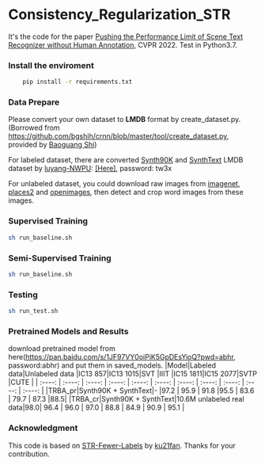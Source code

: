 # Consistency_Regularization_STR

It's the code for the paper [Pushing the Performance Limit of Scene Text Recognizer without Human Annotation](https://arxiv.org/abs/2204.07714), CVPR 2022.
Test in Python3.7.
### Install the enviroment
```bash
    pip install -r requirements.txt
```
### Data Prepare
Please convert your own dataset to **LMDB** format by create_dataset.py. (Borrowed from https://github.com/bgshih/crnn/blob/master/tool/create_dataset.py, provided by [Baoguang Shi](https://github.com/bgshih))

For labeled dataset, there are converted [Synth90K](http://www.robots.ox.ac.uk/~vgg/data/text/) and [SynthText](http://www.robots.ox.ac.uk/~vgg/data/scenetext/) LMDB dataset by [luyang-NWPU](https://github.com/luyang-NWPU): [[Here]](https://pan.baidu.com/s/1C42j5EoDy1fTtDE8gwwndw),  password: tw3x

For unlabeled dataset, you could download raw images from [imagenet](https://image-net.org/), [places2](http://places2.csail.mit.edu/) and [openimages](https://storage.googleapis.com/openimages), then detect and crop word images
from these images. 

### Supervised Training
```bash
sh run_baseline.sh
```
### Semi-Supervised Training
```bash
sh run_baseline.sh
```

### Testing
```bash
sh run_test.sh
```

### Pretrained Models and Results
download pretrained model from here(https://pan.baidu.com/s/1JF97VY0oiPiK5GpDEsYioQ?pwd=abhr, password:abhr) and put them in saved_models.
|Model|Labeled data|Unlabeled data                |IC13 857|IC13 1015|SVT     |IIIT    |IC15 1811|IC15 2077|SVTP   |CUTE    |
| :----: | :----: | :----:                        | :----: | :----:  | :----: | :----: | :----:  | :----: | :----: | :----: |
|TRBA_pr|Synth90K + SynthText|-                     |97.2   | 95.9   | 91.8    |95.5      | 83.6   |  79.7    | 87.3   |88.5|
|TRBA_cr|Synth90K + SynthText|10.6M unlabeled real data|98.0| 96.4   | 96.0   | 97.0   |  88.8   | 84.9   | 90.9  | 95.1   |


### Acknowledgment
This code is based on [STR-Fewer-Labels](https://github.com/ku21fan/STR-Fewer-Labels) by [ku21fan]([https://github.com/Canjie-Luo](https://github.com/ku21fan)). Thanks for your contribution.

